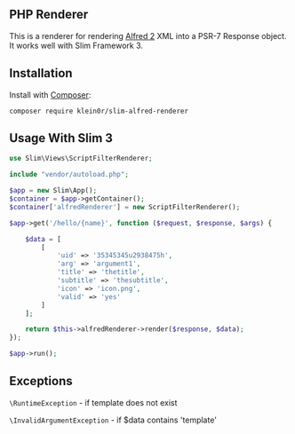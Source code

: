 ## PHP Renderer

This is a renderer for rendering [Alfred 2](https://www.alfredapp.com/) XML into a PSR-7 Response object. It works well with Slim Framework 3.

## Installation

Install with [Composer](http://getcomposer.org):

    composer require klein0r/slim-alfred-renderer

## Usage With Slim 3

```php
use Slim\Views\ScriptFilterRenderer;

include "vendor/autoload.php";

$app = new Slim\App();
$container = $app->getContainer();
$container['alfredRenderer'] = new ScriptFilterRenderer();

$app->get('/hello/{name}', function ($request, $response, $args) {

    $data = [
        [
            'uid' => '35345345u2938475h',
            'arg' => 'argument1',
            'title' => 'thetitle',
            'subtitle' => 'thesubtitle',
            'icon' => 'icon.png',
            'valid' => 'yes'
        ]
    ];

    return $this->alfredRenderer->render($response, $data);
});

$app->run();
```

## Exceptions
`\RuntimeException` - if template does not exist

`\InvalidArgumentException` - if $data contains 'template'
